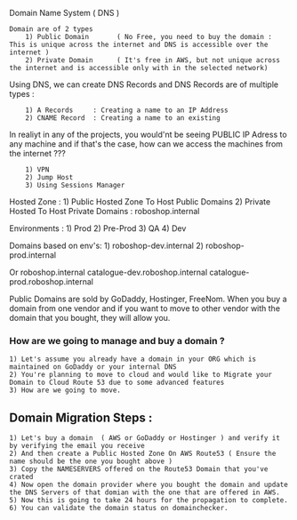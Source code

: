 Domain Name System ( DNS )

    Domain are of 2 types 
        1) Public Domain       ( No Free, you need to buy the domain : This is unique across the internet and DNS is accessible over the internet )
        2) Private Domain      ( It's free in AWS, but not unique across the internet and is accessible only with in the selected network)

Using DNS, we can create DNS Records and DNS Records are of multiple types : 

        1) A Records     : Creating a name to an IP Address
        2) CNAME Record  : Creating a name to an existing


In realiyt in any of the projects, you would'nt be seeing PUBLIC IP Adress to any machine and if that's the case, how can we access the machines from the internet ???

        1) VPN
        2) Jump Host 
        3) Using Sessions Manager

Hosted Zone : 
        1) Public Hosted Zone To Host Public Domains 
        2) Private Hosted To Host Private Domains          :   roboshop.internal

Environments : 
        1) Prod 
        2) Pre-Prod
        3) QA
        4) Dev

Domains based on env's: 
        1) roboshop-dev.internal
        2) roboshop-prod.internal

Or
    roboshop.internal 
        catalogue-dev.roboshop.internal
        catalogue-prod.roboshop.internal

Public Domains are sold by GoDaddy, Hostinger, FreeNom.
    When you buy a domain from one vendor and if you want to move to other vendor with the domain that you bought, they will allow you.


### How are we going to manage and buy a domain ?
    1) Let's assume you already have a domain in your ORG which is maintained on GoDaddy or your internal DNS 
    2) You're planning to move to cloud and would like to Migrate your Domain to Cloud Route 53 due to some advanced features
    3) How are we going to move. 

## Domain Migration Steps : 
    1) Let's buy a domain  ( AWS or GoDaddy or Hostinger ) and verify it by verifying the email you receive
    2) And then create a Public Hosted Zone On AWS Route53 ( Ensure the name should be the one you bought above )
    3) Copy the NAMESERVERS offered on the Route53 Domain that you've crated
    4) Now open the domain provider where you bought the domain and update the DNS Servers of that domian with the one that are offered in AWS.
    5) Now this is going to take 24 hours for the propagation to complete.
    6) You can validate the domain status on domainchecker.